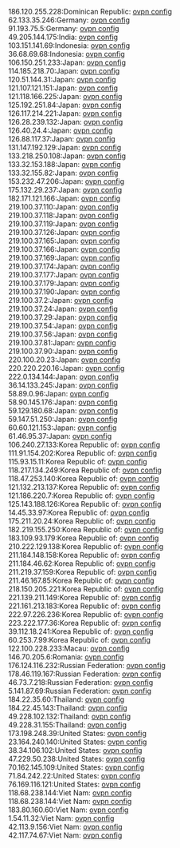 186.120.255.228:Dominican Republic: [ovpn config](vpn/186_120_255_228.ovpn)  
62.133.35.246:Germany: [ovpn config](vpn/62_133_35_246.ovpn)  
91.193.75.5:Germany: [ovpn config](vpn/91_193_75_5.ovpn)  
49.205.144.175:India: [ovpn config](vpn/49_205_144_175.ovpn)  
103.151.141.69:Indonesia: [ovpn config](vpn/103_151_141_69.ovpn)  
36.68.69.68:Indonesia: [ovpn config](vpn/36_68_69_68.ovpn)  
106.150.251.233:Japan: [ovpn config](vpn/106_150_251_233.ovpn)  
114.185.218.70:Japan: [ovpn config](vpn/114_185_218_70.ovpn)  
120.51.144.31:Japan: [ovpn config](vpn/120_51_144_31.ovpn)  
121.107.121.151:Japan: [ovpn config](vpn/121_107_121_151.ovpn)  
121.118.166.225:Japan: [ovpn config](vpn/121_118_166_225.ovpn)  
125.192.251.84:Japan: [ovpn config](vpn/125_192_251_84.ovpn)  
126.117.214.221:Japan: [ovpn config](vpn/126_117_214_221.ovpn)  
126.28.239.132:Japan: [ovpn config](vpn/126_28_239_132.ovpn)  
126.40.24.4:Japan: [ovpn config](vpn/126_40_24_4.ovpn)  
126.88.117.37:Japan: [ovpn config](vpn/126_88_117_37.ovpn)  
131.147.192.129:Japan: [ovpn config](vpn/131_147_192_129.ovpn)  
133.218.250.108:Japan: [ovpn config](vpn/133_218_250_108.ovpn)  
133.32.153.188:Japan: [ovpn config](vpn/133_32_153_188.ovpn)  
133.32.155.82:Japan: [ovpn config](vpn/133_32_155_82.ovpn)  
153.232.47.206:Japan: [ovpn config](vpn/153_232_47_206.ovpn)  
175.132.29.237:Japan: [ovpn config](vpn/175_132_29_237.ovpn)  
182.171.121.166:Japan: [ovpn config](vpn/182_171_121_166.ovpn)  
219.100.37.110:Japan: [ovpn config](vpn/219_100_37_110.ovpn)  
219.100.37.118:Japan: [ovpn config](vpn/219_100_37_118.ovpn)  
219.100.37.119:Japan: [ovpn config](vpn/219_100_37_119.ovpn)  
219.100.37.126:Japan: [ovpn config](vpn/219_100_37_126.ovpn)  
219.100.37.165:Japan: [ovpn config](vpn/219_100_37_165.ovpn)  
219.100.37.166:Japan: [ovpn config](vpn/219_100_37_166.ovpn)  
219.100.37.169:Japan: [ovpn config](vpn/219_100_37_169.ovpn)  
219.100.37.174:Japan: [ovpn config](vpn/219_100_37_174.ovpn)  
219.100.37.177:Japan: [ovpn config](vpn/219_100_37_177.ovpn)  
219.100.37.179:Japan: [ovpn config](vpn/219_100_37_179.ovpn)  
219.100.37.190:Japan: [ovpn config](vpn/219_100_37_190.ovpn)  
219.100.37.2:Japan: [ovpn config](vpn/219_100_37_2.ovpn)  
219.100.37.24:Japan: [ovpn config](vpn/219_100_37_24.ovpn)  
219.100.37.29:Japan: [ovpn config](vpn/219_100_37_29.ovpn)  
219.100.37.54:Japan: [ovpn config](vpn/219_100_37_54.ovpn)  
219.100.37.56:Japan: [ovpn config](vpn/219_100_37_56.ovpn)  
219.100.37.81:Japan: [ovpn config](vpn/219_100_37_81.ovpn)  
219.100.37.90:Japan: [ovpn config](vpn/219_100_37_90.ovpn)  
220.100.20.23:Japan: [ovpn config](vpn/220_100_20_23.ovpn)  
220.220.220.16:Japan: [ovpn config](vpn/220_220_220_16.ovpn)  
222.0.134.144:Japan: [ovpn config](vpn/222_0_134_144.ovpn)  
36.14.133.245:Japan: [ovpn config](vpn/36_14_133_245.ovpn)  
58.89.0.96:Japan: [ovpn config](vpn/58_89_0_96.ovpn)  
58.90.145.176:Japan: [ovpn config](vpn/58_90_145_176.ovpn)  
59.129.180.68:Japan: [ovpn config](vpn/59_129_180_68.ovpn)  
59.147.51.250:Japan: [ovpn config](vpn/59_147_51_250.ovpn)  
60.60.121.153:Japan: [ovpn config](vpn/60_60_121_153.ovpn)  
61.46.95.37:Japan: [ovpn config](vpn/61_46_95_37.ovpn)  
106.240.27.133:Korea Republic of: [ovpn config](vpn/106_240_27_133.ovpn)  
111.91.154.202:Korea Republic of: [ovpn config](vpn/111_91_154_202.ovpn)  
115.93.15.11:Korea Republic of: [ovpn config](vpn/115_93_15_11.ovpn)  
118.217.134.249:Korea Republic of: [ovpn config](vpn/118_217_134_249.ovpn)  
118.47.253.140:Korea Republic of: [ovpn config](vpn/118_47_253_140.ovpn)  
121.132.213.137:Korea Republic of: [ovpn config](vpn/121_132_213_137.ovpn)  
121.186.220.7:Korea Republic of: [ovpn config](vpn/121_186_220_7.ovpn)  
125.143.188.126:Korea Republic of: [ovpn config](vpn/125_143_188_126.ovpn)  
14.45.33.97:Korea Republic of: [ovpn config](vpn/14_45_33_97.ovpn)  
175.211.20.24:Korea Republic of: [ovpn config](vpn/175_211_20_24.ovpn)  
182.219.155.250:Korea Republic of: [ovpn config](vpn/182_219_155_250.ovpn)  
183.109.93.179:Korea Republic of: [ovpn config](vpn/183_109_93_179.ovpn)  
210.222.129.138:Korea Republic of: [ovpn config](vpn/210_222_129_138.ovpn)  
211.184.148.158:Korea Republic of: [ovpn config](vpn/211_184_148_158.ovpn)  
211.184.46.62:Korea Republic of: [ovpn config](vpn/211_184_46_62.ovpn)  
211.219.37.159:Korea Republic of: [ovpn config](vpn/211_219_37_159.ovpn)  
211.46.167.85:Korea Republic of: [ovpn config](vpn/211_46_167_85.ovpn)  
218.150.205.221:Korea Republic of: [ovpn config](vpn/218_150_205_221.ovpn)  
221.139.211.149:Korea Republic of: [ovpn config](vpn/221_139_211_149.ovpn)  
221.161.213.183:Korea Republic of: [ovpn config](vpn/221_161_213_183.ovpn)  
222.97.226.236:Korea Republic of: [ovpn config](vpn/222_97_226_236.ovpn)  
223.222.177.36:Korea Republic of: [ovpn config](vpn/223_222_177_36.ovpn)  
39.112.18.241:Korea Republic of: [ovpn config](vpn/39_112_18_241.ovpn)  
60.253.7.99:Korea Republic of: [ovpn config](vpn/60_253_7_99.ovpn)  
122.100.228.233:Macau: [ovpn config](vpn/122_100_228_233.ovpn)  
146.70.205.6:Romania: [ovpn config](vpn/146_70_205_6.ovpn)  
176.124.116.232:Russian Federation: [ovpn config](vpn/176_124_116_232.ovpn)  
178.46.119.167:Russian Federation: [ovpn config](vpn/178_46_119_167.ovpn)  
46.73.7.218:Russian Federation: [ovpn config](vpn/46_73_7_218.ovpn)  
5.141.87.69:Russian Federation: [ovpn config](vpn/5_141_87_69.ovpn)  
184.22.35.60:Thailand: [ovpn config](vpn/184_22_35_60.ovpn)  
184.22.45.143:Thailand: [ovpn config](vpn/184_22_45_143.ovpn)  
49.228.102.132:Thailand: [ovpn config](vpn/49_228_102_132.ovpn)  
49.228.31.155:Thailand: [ovpn config](vpn/49_228_31_155.ovpn)  
173.198.248.39:United States: [ovpn config](vpn/173_198_248_39.ovpn)  
23.164.240.140:United States: [ovpn config](vpn/23_164_240_140.ovpn)  
38.34.106.102:United States: [ovpn config](vpn/38_34_106_102.ovpn)  
47.229.50.238:United States: [ovpn config](vpn/47_229_50_238.ovpn)  
70.162.145.109:United States: [ovpn config](vpn/70_162_145_109.ovpn)  
71.84.242.22:United States: [ovpn config](vpn/71_84_242_22.ovpn)  
76.169.116.121:United States: [ovpn config](vpn/76_169_116_121.ovpn)  
118.68.238.144:Viet Nam: [ovpn config](vpn/118_68_238_144.ovpn)  
118.68.238.144:Viet Nam: [ovpn config](vpn/118_68_238_144.ovpn)  
183.80.160.60:Viet Nam: [ovpn config](vpn/183_80_160_60.ovpn)  
1.54.11.32:Viet Nam: [ovpn config](vpn/1_54_11_32.ovpn)  
42.113.9.156:Viet Nam: [ovpn config](vpn/42_113_9_156.ovpn)  
42.117.74.67:Viet Nam: [ovpn config](vpn/42_117_74_67.ovpn)  
